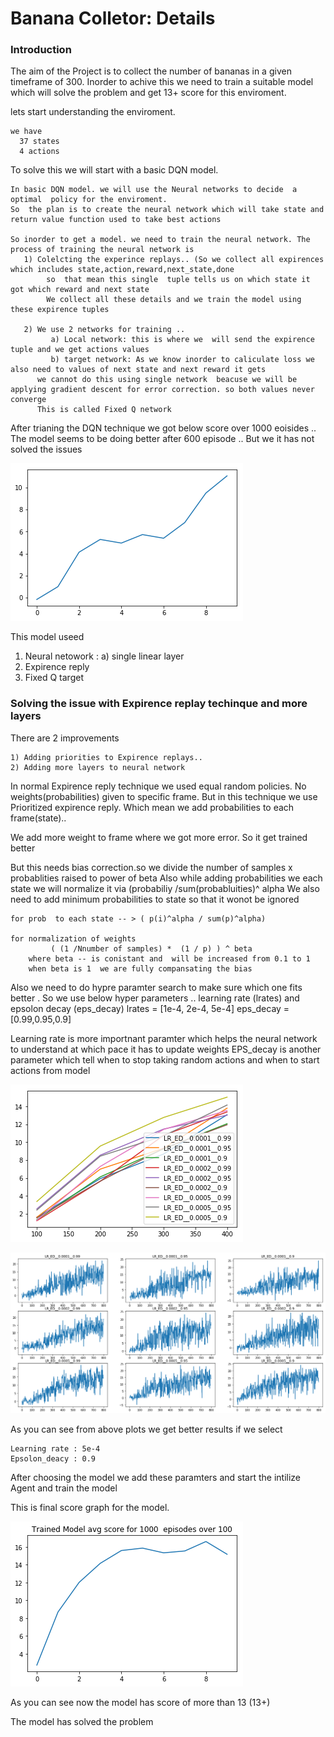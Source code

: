 [//]: # (Image References)

[image1]: ./images/basic_dqn.png "Basic DQN"
[image2]: ./images/hyperparam_search.png "hyper"
[image3]: ./images/decide_model.png "decide"
[image4]: ./images/trainedmodel.png "final"
#  Banana Colletor: Details 

### Introduction
The aim of the Project is to collect the number of bananas in a given timeframe of 300.
Inorder to achive this we need to train a suitable model which will solve the  problem and get  13+ score for this enviroment. 

lets start understanding the enviroment. 
   
    we have 
      37 states 
      4 actions
    
To solve this we will start with a basic DQN model.
    
    
    In basic DQN model. we will use the Neural networks to decide  a optimal  policy for the enviroment.
    So  the plan is to create the neural network which will take state and return value function used to take best actions 
    
    So inorder to get a model. we need to train the neural network. The process of training the neural network is 
       1) Colelcting the experince replays.. (So we collect all expirences   which includes state,action,reward,next_state,done 
            so  that mean this single  tuple tells us on which state it got which reward and next state
            We collect all these details and we train the model using these expirence tuples 
            
       2) We use 2 networks for training .. 
             a) Local network: this is where we  will send the expirence tuple and we get actions values
             b) target network: As we know inorder to caliculate loss we also need to values of next state and next reward it gets
          we cannot do this using single network  beacuse we will be applying gradient descent for error correction. so both values never converge 
          This is called Fixed Q network 
          
After trianing the DQN technique we got below  score over 1000 eoisides .. 
The model seems to be doing better after 600 episode .. But we it has not solved the issues 

![Basic DQN][image1]

This model useed 
   1) Neural netowork : 
                a) single linear layer 
   2) Expirence reply 
   3) Fixed Q target 
 
### Solving the issue with Expirence replay techinque  and  more layers 
There are 2 improvements 
    
    1) Adding priorities to Expirence replays..
    2) Adding more layers to neural network

In normal Expirence reply technique we used equal random policies. 
No weights(probabilities) given to specific frame. 
But in this technique we use Prioritized expirence reply. 
Which mean we add probabilities to each frame(state)..

We add more weight to frame where we  got more error. So it get trained better

But this needs bias correction.so we divide the number of samples x probablities raised 
to power of beta Also while adding probabilities we each state we will 
normalize it via (probabiliy /sum(probabluities)^ alpha 
We also need to add minimum probabilities to state so that it wonot be ignored 


    for prob  to each state -- > ( p(i)^alpha / sum(p)^alpha)
    
    for normalization of weights 
             ( (1 /Nnumber of samples) *  (1 / p) ) ^ beta
        where beta -- is conistant and  will be increased from 0.1 to 1
        when beta is 1  we are fully compansating the bias

Also we need to do hypre paramter search to make sure which one fits better . So we use 
below hyper parameters .. learning rate (lrates) and epsolon decay (eps_decay)
lrates = [1e-4, 2e-4, 5e-4]
eps_decay = [0.99,0.95,0.9]

Learning rate is more importnant paramter which helps the neural network to understand at which pace it has to update weights EPS_decay is another parameter which tell when to stop taking random actions and when to start actions from model


![decide][image3]

![hyper][image2]

As you can see from above plots we get better results if we select 

    Learning rate : 5e-4
    Epsolon_deacy : 0.9

After  choosing the model we add these paramters and start the  intilize Agent  and train the model 

This is final  score graph for the model.

![decide][image4]

As you can see now the model has score of more than 13 (13+)

The model has solved the  problem 